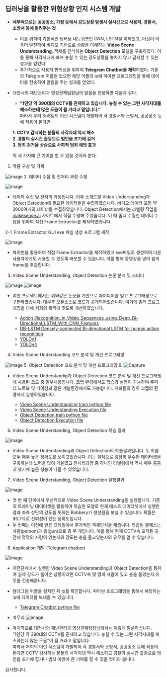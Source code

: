 ## 딥러닝을 활용한 위험상황 인지 시스템 개발
- **세부적으로는 공공장소, 가정 등에서 강도상황 발생시 실시간으로 사용자, 경찰서, 소방서 등에 알려주는 것** 
   - 이를 위하여 기본적인 딥러닝 네트워크인 CNN, LSTM을 이해했고, 이것이 더욱더 발전하여 비디오 기반으로 상황을 이해하는 **Video Scene Understanding**, 객체를 인식하는 **Object Detection** 모델을 구축하였다. 이를 통해 사각지대에 빠져 놓칠 수 있는 강도상황을 놓치지 않고 감지할 수 있는 성과를 얻었다.
   - 추가적으로 사용자 편의성을 위하여 **Telegram Chatbot을 제작**하였다. 기존의 Telegram 어플만 있으면 해당 어플의 ip에 파이썬 프로그래밍을 통해 데이터를 전송하여 알림을 주는 성과를 얻었다.  
 
- 대전시의 재난관리과 영상관제팀장님의 말씀을 인용하면 다음과 같다.  

   - **“1인당 약 390대의 CCTV를 관제하고 있습니다. 놓칠 수 있는 그런 사각지대를 해소하는데 많은 도움이 될 거라고 말입니다.”**  
     따라서 우리 SoS팀의 이런 시스템이 개발되어 각 경찰서와 소방서, 공공장소 등에 적용이 된다면   

   **1. CCTV 감시하는 분들의 사각지대 역시 해소**  
   **2. 경찰의 실시간 출동으로 범인을 조기에 검거**   
   **3. 범죄 검거율 상승으로 사회적 범죄 예방 효과**     

   위 세 가지에 큰 기여를 할 수 있을 것이라 본다.  

1. 작품 구상 및 기획

![image](https://user-images.githubusercontent.com/76835313/145256882-4589eae3-07fe-477b-917c-6768319ccf96.png)
2. 데이터 수집 및 전처리 과정 수행

![image](https://user-images.githubusercontent.com/76835313/145256959-7663b1dd-2e28-4c35-8226-104df3836bd0.png)
- 데이터 수집 및 전처리 과정입니다. 이후 소개드릴 Video Understanding과 Object Detection에 필요한 데이터들을 수집하였습니다. 비디오 데이터 포함 약 2000여개의 데이터를 수집하였습니다. Object Detection에서는 라벨링 작업을 [makesense.ai](https://www.makesense.ai/) 사이트에서 직접 수행해 주었습니다. 이 때 좀더 수월한 데이터 수집을 위하여 직접 Frame Extractor를 제작하였습니다. 
 
2-1. Frame Extractor GUI exe 파일 생성 프로그램 제작  

![image](https://user-images.githubusercontent.com/76835313/145257066-2376f51b-bc59-4754-83b4-7accdbb1c377.png)
- 파이썬을 활용하여 직접 Frame Extractor를 제작하였고 exe파일로 생성하여 다른 사용자에게도 사용할 수 있도록 배포할 수 있습니다. 이를 통해 동영상을 넣어 쉽게 frame을 추출합니다.
3. Video Scene Understanding, Object Detection 논문 분석 및 스터디

![image](https://user-images.githubusercontent.com/76835313/145257139-f293da29-b1dc-4038-a01f-a6af73f27d51.png)
![image](https://user-images.githubusercontent.com/76835313/145257162-89090682-0288-486b-b562-798d02f53ce5.png)
- 이번 프로젝트에서는 위와같은 논문을 기반으로 아이디어를 얻고 프로그래밍으로 구현하였습니다. 대부분 오픈소스로 코드가 공개되어있습니다. 여기에 좀더 프로그래밍을 더해 저희의 목적에 맞도록 개선하였습니다.

   * [Action_Recognition_in_Video_Sequences_using_Deep_Bi-Directional_LSTM_With_CNN_Features](https://github.com/engineerjkk/CapstoneDesign/blob/main/05.Reference/Action_Recognition_in_Video_Sequences_using_Deep_Bi-Directional_LSTM_With_CNN_Features.pdf)
   * [DB-LSTM Densely-connected Bi-directional LSTM for human action recognition](https://github.com/engineerjkk/CapstoneDesign/blob/main/05.Reference/DB-LSTM%20Densely-connected%20Bi-directional%20LSTM%20for%20human%20action%20recognition.pdf)
   * [YOLOv1](https://github.com/engineerjkk/CapstoneDesign/blob/main/05.Reference/YOLOv1.pdf)
   * [YOLOv4](https://github.com/engineerjkk/CapstoneDesign/blob/main/05.Reference/YOLOv4.pdf)
4. Video Scene Understanding 코드 분석 및 개선 프로그래밍

![image](https://user-images.githubusercontent.com/76835313/145257241-bbf1b38f-3545-4ed5-9426-3db6fb6003e1.png)
5. Object Detection 코드 분석 및 개선 프로그래밍
6. 
 ![Capture](https://user-images.githubusercontent.com/57138931/145999774-8861cb18-bf4e-428b-b885-b90f8656e4b3.JPG)

- Video Scene Understandig과 Object Detection 코드 분석 및 개선 프로그래밍에 사용된 코드 중 일부내용입니다. 코랩 환경에서도 학습과 실행이 가능하며 주피터 노트북 및 파이참과 같은 개발환경에서도 가능합니다. 저희팀의 경우 코랩의 환경에서 실행하였습니다. 

   * [Video Scene Understanding train python file](https://github.com/engineerjkk/CapstoneDesign/blob/main/01.Video_Scene_Understanding/train.py)
   * [Video Scene Understanding Execution file](https://github.com/engineerjkk/CapstoneDesign/blob/main/01.Video_Scene_Understanding/predict_video.py)
   * [Object Detection train python file](https://github.com/engineerjkk/CapstoneDesign/blob/main/02.Object_Detection/train.py)
   * [Object Detection Execution file](https://github.com/engineerjkk/CapstoneDesign/blob/main/02.Object_Detection/detect.py)
  
6. Video Scene Understanding, Object Detection 학습 결과

![image](https://user-images.githubusercontent.com/76835313/145257355-4612fb62-32f6-4de4-b7a9-32e7d9d8f253.png)
- Video Scene Understanding과 Object Detection의 학습결과입니다. 두 학습 모두 매우 높은 정확도를 보이고있습니다. 이는 질적으로 굉장히 우수한 데이터셋을 구축하는데 노력을 많이 기울였고 전처리과정 중 하나인 라벨링에서 역시 매우 꼼꼼히 했기에 높은 성능이 나올 수 있었습니다.
7. Video Scene Understanding, Object Detection 실행결과

![image](https://user-images.githubusercontent.com/76835313/145257430-cf85f4fa-f0d6-4d5d-92bc-7911998a5175.png)
- 첫 번 째 단계에서 우선적으로 Video Scene Understanding을 실행합니다. 기존의 트레이닝 데이터셋을 활용하여 학습한 모델로 현재 테스트 데이터셋에서 실행한 결과 좌측 상단의 강도를 뜻하는 Robbery가 생성됨을 보실 수 있습니다. 확률은 93.7%로 신뢰성이 있는 정확도입니다. 
- 두 번째는 이전에 받은 프레임에서 추가적인 객체인식을 해줍니다. 학습된 클래스는 사람(person)과 총(gun)으로 총 두 개입니다. 이를 통해 현재 CCTV속 포착된 공간에 몇몇의 사람이 있는지와 강도는 총을 들고있는지의 유무를 알 수 있습니다. 
8. Application 개발 (Telegram chatbot)

![image](https://user-images.githubusercontent.com/76835313/145257505-fdb6b416-3668-4a2f-b3ff-3f414d7c89f8.png)
- 이전단계에서 실행한 Video Scene Understanding과 Object Detection을 통하여 실제 강도가 들어온 상황이라면 CCTV속 몇 명의 사람이 있고 총을 들었는지 유무를 전송해줍니다.
- 텔레그램 어플을 설치한 뒤 ip를 확인합니다. 파이썬 프로그래밍을 통해서 해당하는 ip에 데이터를 보내줄 수 있습니다. 

   * [Telegram Chatbot python file](https://github.com/engineerjkk/CapstoneDesign/blob/main/04.Application/README.md)

- 마무리
![image](https://user-images.githubusercontent.com/76835313/146137294-9f1fb10b-91b9-44f3-96a7-eaffcf1e5114.png)
- 마지막으로 
대전시의 재난관리과 영상관제팀장님께서는 이렇게 말씀하십니다.  
"1인당 약 390대의 CCTV를 관제하고 있습니다. 놓칠 수 있는 그런 사각지대를 해소하는데 많은 도움"이 될 거라고 말입니다.  
따라서 저희의 이런 시스템이 개발되어 각 경찰서와 소방서, 공공장소 등에 적용이 된다면 CCTV 감시하는 분들의 사각지대 역시 해소하고
경찰의 실시간 출동으로 범인을 조기에 잡거나 범죄 예방에 큰 기여를 할 수 있을 것이라 봅니다.

감사합니다.

